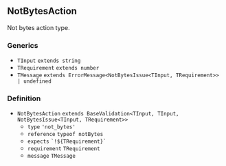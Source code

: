 NotBytesAction
--------------

Not bytes action type.

### Generics

*   `TInput` `extends string`
*   `TRequirement` `extends number`
*   `TMessage` `extends ErrorMessage<NotBytesIssue<TInput, TRequirement>> | undefined`

### Definition

*   `NotBytesAction` `extends BaseValidation<TInput, TInput, NotBytesIssue<TInput, TRequirement>>`
    *   `type` `'not_bytes'`
    *   `reference` `typeof notBytes`
    *   `expects` `` `!${TRequirement}` ``
    *   `requirement` `TRequirement`
    *   `message` `TMessage`